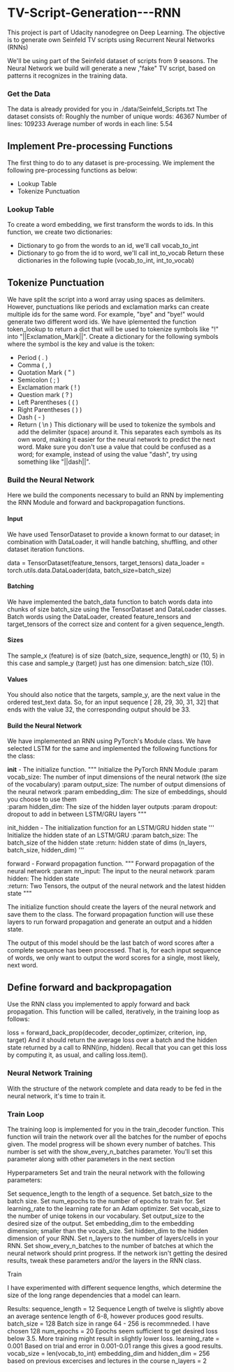 # TV-Script-Generation---RNN
This project is part of Udacity nanodegree on Deep Learning. The objective is to generate own Seinfeld TV scripts using Recurrent Neural Networks (RNNs)

We'll be using part of the Seinfeld dataset of scripts from 9 seasons. The Neural Network we build will generate a new ,"fake" TV script, based on patterns it recognizes in the training data.

### Get the Data
The data is already provided for you in ./data/Seinfeld_Scripts.txt
The dataset consists of:
Roughly the number of unique words: 46367
Number of lines: 109233
Average number of words in each line: 5.54

## Implement Pre-processing Functions
The first thing to do to any dataset is pre-processing. We implement the following pre-processing functions as below:
- Lookup Table
- Tokenize Punctuation

### Lookup Table
To create a word embedding, we first transform the words to ids. In this function, we create two dictionaries:
 - Dictionary to go from the words to an id, we'll call vocab_to_int
 - Dictionary to go from the id to word, we'll call int_to_vocab
Return these dictionaries in the following tuple (vocab_to_int, int_to_vocab)

## Tokenize Punctuation
We have split the script into a word array using spaces as delimiters. However, punctuations like periods and exclamation marks can create multiple ids for the same word. For example, "bye" and "bye!" would generate two different word ids.
We have iplemented the function token_lookup to return a dict that will be used to tokenize symbols like "!" into "||Exclamation_Mark||". Create a dictionary for the following symbols where the symbol is the key and value is the token:
- Period ( . )
- Comma ( , )
- Quotation Mark ( " )
- Semicolon ( ; )
- Exclamation mark ( ! )
- Question mark ( ? )
- Left Parentheses ( ( )
- Right Parentheses ( ) )
- Dash ( - )
- Return ( \n )
This dictionary will be used to tokenize the symbols and add the delimiter (space) around it. This separates each symbols as its own word, making it easier for the neural network to predict the next word. Make sure you don't use a value that could be confused as a word; for example, instead of using the value "dash", try using something like "||dash||".

### Build the Neural Network
Here we build the components necessary to build an RNN by implementing the RNN Module and forward and backpropagation functions.

#### Input
We have used TensorDataset to provide a known format to our dataset; in combination with DataLoader, it will handle batching, shuffling, and other dataset iteration functions.

data = TensorDataset(feature_tensors, target_tensors)
data_loader = torch.utils.data.DataLoader(data, 
                                          batch_size=batch_size)
#### Batching
We have implemented the batch_data function to batch words data into chunks of size batch_size using the TensorDataset and DataLoader classes.
Batch words using the DataLoader, created feature_tensors and target_tensors of the correct size and content for a given sequence_length.

#### Sizes
The sample_x (feature) is of size (batch_size, sequence_length) or (10, 5) in this case and sample_y (target) just has one dimension: batch_size (10).

#### Values
You should also notice that the targets, sample_y, are the next value in the ordered test_text data. So, for an input sequence [ 28,  29,  30,  31,  32] that ends with the value 32, the corresponding output should be 33.

#### Build the Neural Network
We have implemented an RNN using PyTorch's Module class. We have selected LSTM for the same and implemented the following functions for the class:

__init__ - The initialize function.
"""
        Initialize the PyTorch RNN Module
        :param vocab_size: The number of input dimensions of the neural network (the size of the vocabulary)
        :param output_size: The number of output dimensions of the neural network
        :param embedding_dim: The size of embeddings, should you choose to use them        
        :param hidden_dim: The size of the hidden layer outputs
        :param dropout: dropout to add in between LSTM/GRU layers
        """

init_hidden - The initialization function for an LSTM/GRU hidden state
'''
        Initialize the hidden state of an LSTM/GRU
        :param batch_size: The batch_size of the hidden state
        :return: hidden state of dims (n_layers, batch_size, hidden_dim)
        '''

forward - Forward propagation function.
"""
        Forward propagation of the neural network
        :param nn_input: The input to the neural network
        :param hidden: The hidden state        
        :return: Two Tensors, the output of the neural network and the latest hidden state
        """

The initialize function should create the layers of the neural network and save them to the class. The forward propagation function will use these layers to run forward propagation and generate an output and a hidden state.

The output of this model should be the last batch of word scores after a complete sequence has been processed. That is, for each input sequence of words, we only want to output the word scores for a single, most likely, next word.

## Define forward and backpropagation
Use the RNN class you implemented to apply forward and back propagation. This function will be called, iteratively, in the training loop as follows:

loss = forward_back_prop(decoder, decoder_optimizer, criterion, inp, target)
And it should return the average loss over a batch and the hidden state returned by a call to RNN(inp, hidden). Recall that you can get this loss by computing it, as usual, and calling loss.item().

### Neural Network Training
With the structure of the network complete and data ready to be fed in the neural network, it's time to train it.

### Train Loop
The training loop is implemented for you in the train_decoder function. This function will train the network over all the batches for the number of epochs given. The model progress will be shown every number of batches. This number is set with the show_every_n_batches parameter. You'll set this parameter along with other parameters in the next section

Hyperparameters
Set and train the neural network with the following parameters:

Set sequence_length to the length of a sequence.
Set batch_size to the batch size.
Set num_epochs to the number of epochs to train for.
Set learning_rate to the learning rate for an Adam optimizer.
Set vocab_size to the number of uniqe tokens in our vocabulary.
Set output_size to the desired size of the output.
Set embedding_dim to the embedding dimension; smaller than the vocab_size.
Set hidden_dim to the hidden dimension of your RNN.
Set n_layers to the number of layers/cells in your RNN.
Set show_every_n_batches to the number of batches at which the neural network should print progress.
If the network isn't getting the desired results, tweak these parameters and/or the layers in the RNN class.

Train

I have experimented with different sequence lengths, which determine the size of the long range dependencies that a model can learn.

Results: 
sequence_length = 12 Sequence Length of twelve is slightly above an average sentence length of 6-8, however produces good results. batch_size = 128 Batch size in range 64 - 256 is recommneded. I have chosen 128 num_epochs = 20 Epochs seem sufficient to get desired loss below 3.5. More training might result in slightly lower loss. learning_rate = 0.001 Based on trial and error in 0.001-0.01 range this gives a good results. vocab_size = len(vocab_to_int) embedding_dim and hidden_dim = 256 based on previous excercises and lectures in the course n_layers = 2

